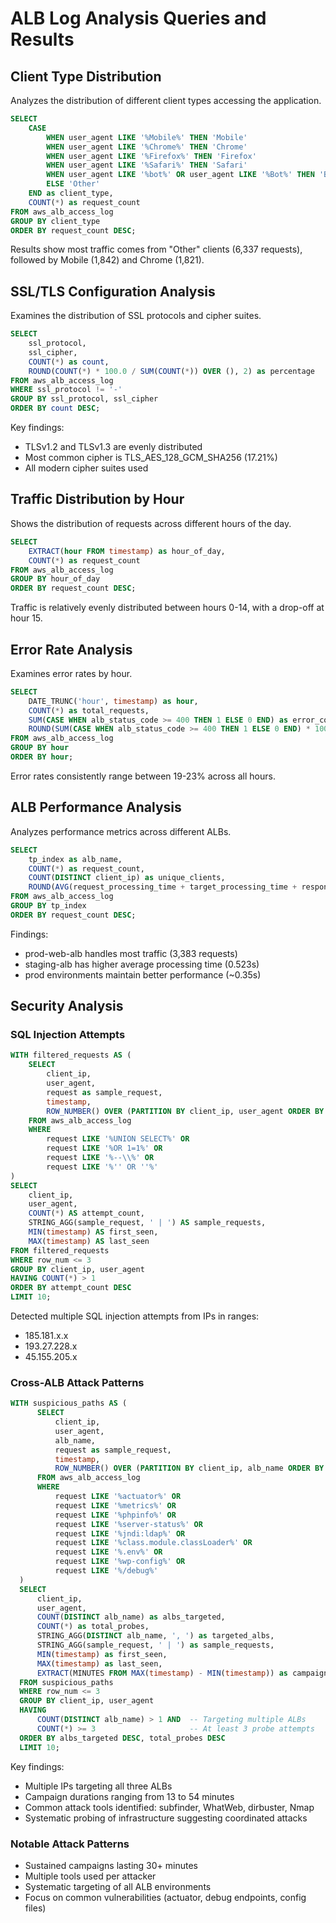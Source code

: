 # ALB Log Analysis Queries and Results

## Client Type Distribution
Analyzes the distribution of different client types accessing the application.

```sql
SELECT
    CASE
        WHEN user_agent LIKE '%Mobile%' THEN 'Mobile'
        WHEN user_agent LIKE '%Chrome%' THEN 'Chrome'
        WHEN user_agent LIKE '%Firefox%' THEN 'Firefox'
        WHEN user_agent LIKE '%Safari%' THEN 'Safari'
        WHEN user_agent LIKE '%bot%' OR user_agent LIKE '%Bot%' THEN 'Bot'
        ELSE 'Other'
    END as client_type,
    COUNT(*) as request_count
FROM aws_alb_access_log
GROUP BY client_type
ORDER BY request_count DESC;
```

Results show most traffic comes from "Other" clients (6,337 requests), followed by Mobile (1,842) and Chrome (1,821).

## SSL/TLS Configuration Analysis
Examines the distribution of SSL protocols and cipher suites.

```sql
SELECT
    ssl_protocol,
    ssl_cipher,
    COUNT(*) as count,
    ROUND(COUNT(*) * 100.0 / SUM(COUNT(*)) OVER (), 2) as percentage
FROM aws_alb_access_log
WHERE ssl_protocol != '-'
GROUP BY ssl_protocol, ssl_cipher
ORDER BY count DESC;
```

Key findings:
- TLSv1.2 and TLSv1.3 are evenly distributed
- Most common cipher is TLS_AES_128_GCM_SHA256 (17.21%)
- All modern cipher suites used

## Traffic Distribution by Hour
Shows the distribution of requests across different hours of the day.

```sql
SELECT
    EXTRACT(hour FROM timestamp) as hour_of_day,
    COUNT(*) as request_count
FROM aws_alb_access_log
GROUP BY hour_of_day
ORDER BY request_count DESC;
```

Traffic is relatively evenly distributed between hours 0-14, with a drop-off at hour 15.

## Error Rate Analysis
Examines error rates by hour.

```sql
SELECT
    DATE_TRUNC('hour', timestamp) as hour,
    COUNT(*) as total_requests,
    SUM(CASE WHEN alb_status_code >= 400 THEN 1 ELSE 0 END) as error_count,
    ROUND(SUM(CASE WHEN alb_status_code >= 400 THEN 1 ELSE 0 END) * 100.0 / COUNT(*), 2) as error_rate
FROM aws_alb_access_log
GROUP BY hour
ORDER BY hour;
```

Error rates consistently range between 19-23% across all hours.

## ALB Performance Analysis
Analyzes performance metrics across different ALBs.

```sql
SELECT
    tp_index as alb_name,
    COUNT(*) as request_count,
    COUNT(DISTINCT client_ip) as unique_clients,
    ROUND(AVG(request_processing_time + target_processing_time + response_processing_time), 3) as avg_total_time
FROM aws_alb_access_log
GROUP BY tp_index
ORDER BY request_count DESC;
```

Findings:
- prod-web-alb handles most traffic (3,383 requests)
- staging-alb has higher average processing time (0.523s)
- prod environments maintain better performance (~0.35s)

## Security Analysis

### SQL Injection Attempts
```sql
WITH filtered_requests AS (
    SELECT
        client_ip,
        user_agent,
        request as sample_request,
        timestamp,
        ROW_NUMBER() OVER (PARTITION BY client_ip, user_agent ORDER BY timestamp) AS row_num
    FROM aws_alb_access_log
    WHERE 
        request LIKE '%UNION SELECT%' OR
        request LIKE '%OR 1=1%' OR
        request LIKE '%--\\%' OR
        request LIKE '%'' OR ''%'
)
SELECT
    client_ip,
    user_agent,
    COUNT(*) AS attempt_count,
    STRING_AGG(sample_request, ' | ') AS sample_requests,
    MIN(timestamp) AS first_seen,
    MAX(timestamp) AS last_seen
FROM filtered_requests
WHERE row_num <= 3
GROUP BY client_ip, user_agent
HAVING COUNT(*) > 1
ORDER BY attempt_count DESC
LIMIT 10;
```

Detected multiple SQL injection attempts from IPs in ranges:
- 185.181.x.x
- 193.27.228.x
- 45.155.205.x

### Cross-ALB Attack Patterns
```sql
WITH suspicious_paths AS (
      SELECT
          client_ip,
          user_agent,
          alb_name,
          request as sample_request,
          timestamp,
          ROW_NUMBER() OVER (PARTITION BY client_ip, alb_name ORDER BY timestamp) AS row_num
      FROM aws_alb_access_log
      WHERE
          request LIKE '%actuator%' OR
          request LIKE '%metrics%' OR
          request LIKE '%phpinfo%' OR
          request LIKE '%server-status%' OR
          request LIKE '%jndi:ldap%' OR
          request LIKE '%class.module.classLoader%' OR
          request LIKE '%.env%' OR
          request LIKE '%wp-config%' OR
          request LIKE '%/debug%'
  )
  SELECT
      client_ip,
      user_agent,
      COUNT(DISTINCT alb_name) as albs_targeted,
      COUNT(*) as total_probes,
      STRING_AGG(DISTINCT alb_name, ', ') as targeted_albs,
      STRING_AGG(sample_request, ' | ') as sample_requests,
      MIN(timestamp) as first_seen,
      MAX(timestamp) as last_seen,
      EXTRACT(MINUTES FROM MAX(timestamp) - MIN(timestamp)) as campaign_duration_mins
  FROM suspicious_paths
  WHERE row_num <= 3
  GROUP BY client_ip, user_agent
  HAVING
      COUNT(DISTINCT alb_name) > 1 AND  -- Targeting multiple ALBs
      COUNT(*) >= 3                     -- At least 3 probe attempts
  ORDER BY albs_targeted DESC, total_probes DESC
  LIMIT 10;
```

Key findings:
- Multiple IPs targeting all three ALBs
- Campaign durations ranging from 13 to 54 minutes
- Common attack tools identified: subfinder, WhatWeb, dirbuster, Nmap
- Systematic probing of infrastructure suggesting coordinated attacks

### Notable Attack Patterns
- Sustained campaigns lasting 30+ minutes
- Multiple tools used per attacker
- Systematic targeting of all ALB environments
- Focus on common vulnerabilities (actuator, debug endpoints, config files)